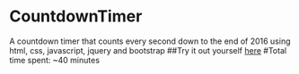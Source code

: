 # CountdownTimer
A countdown timer that counts every second down to the end of 2016 using html, css, javascript, jquery and bootstrap
##Try it out yourself [here](https://htmlpreview.github.io/?https://github.com/pragyagoel04/CountdownTimer/blob/master/countDownTimer.html)
#Total time spent: ~40 minutes
